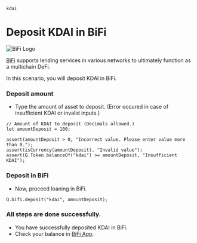 ```meta-Currency
kdai
```

# Deposit KDAI in BiFi

![BiFi Logo](https://s3.ap-northeast-2.amazonaws.com/thebifrost.io/home/bifi/bifi_logo.svg)

[BiFi](https://bifi.finance/) supports lending services in various networks to ultimately function as a multichain DeFi.

In this scenario, you will deposit KDAI in BiFi.

### Deposit amount

- Type the amount of asset to deposit. (Error occured in case of insufficient KDAI or invalid inputs.)

```input KDAI
// Amount of KDAI to deposit (Decimals allowed.)
let amountDeposit = 100;
```

```input-Verify
assert(amountDeposit > 0, "Incorrect value. Please enter value more than 0.");
assert(isCurrency(amountDeposit), "Invalid value");
assert(Q.Token.balanceOf("kdai") >= amountDeposit, "Insufficient KDAI");
```

### Deposit in BiFi

- Now, proceed loaning in BiFi.

```taster
Q.bifi.deposit("kdai", amountDeposit);
```

### All steps are done successfully.

- You have successfully deposited KDAI in BiFi.
- Check your balance in [BiFi App](https://app.bifi.finance/).

